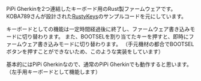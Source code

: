 PiPi Gherkinを2つ連結したキーボード用のRust製ファームウェアです。
KOBA789さんが設計された[RustyKeys](https://github.com/KOBA789/rusty-keys)のサンプルコードを元にしています。

キーボードとしての機能は一定時間経過後に終了し、ファームウェア書き込みモードに切り替わります。
また、BOOTSELを割り当てたキーを押すと、即時にファームウェア書き込みモードに切り替わります。
（手元機材の都合でBOOTSELボタンを押すことができないため、このような実装をしています）

基本的にはPiPi Gherkinなので、通常のPiPi Gherkinでも動作すると思います。
（左手用キーボードとして機能します）

